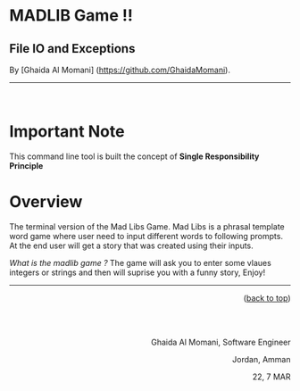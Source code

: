 # MADLIB Game !!
## File IO and Exceptions



By [Ghaida Al Momani] (https://github.com/GhaidaMomani).
<br/>
<hr/>
<br/>


# Important Note

This command line tool is built the concept of **Single Responsibility Principle**
<br/>

# Overview
The terminal version of the Mad Libs Game. Mad Libs is a phrasal template word game where user need to input different words to following prompts. At the end user will get a story that was created using their inputs.


*What is the  madlib game ?*
The game will ask you to enter some vlaues integers or strings and then will 
suprise you with a funny story, Enjoy!

<hr/>
    <p align="right">(<a href="#top">back to top</a>)</p>
  <br/><br/>
<p align="right">Ghaida Al Momani, Software Engineer</p>
<p align="right">Jordan, Amman</p>
  <p align="right">22, 7 MAR </p>